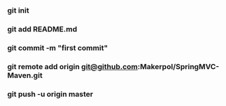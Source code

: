 
### git init
### git add README.md
### git commit -m "first commit"
### git remote add origin git@github.com:Makerpol/SpringMVC-Maven.git
### git push -u origin master
